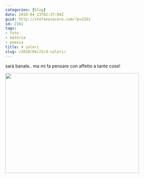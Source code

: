 ```yaml
---
categories: [blog]
date: 2010-04-23T02:37:04Z
guid: http://stefanocecere.com/?p=2161
id: 2161
tags:
- foto
- materia
- poesia
title: 4 colori
slug: /2010/04/23/4-colori/
---
```


sarà banale.. ma mi fa pensare con affetto a tante cose!

<img src="http://stefanocecere.com/wp-content/uploads/sites/3/2010/04/4colori-426x320.jpg" alt="" title="4colori" width="426" height="320" class="aligncenter size-medium wp-image-2162" />